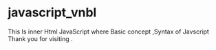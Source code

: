 # javascript_vnbl
This Is inner Html JavaScript where Basic concept ,Syntax of Javscript 
Thank you for visiting .
